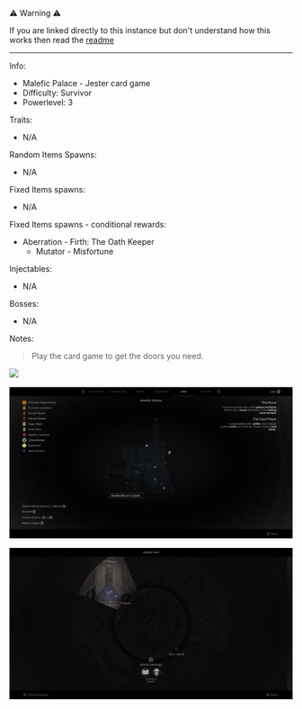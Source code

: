 ⚠️ Warning ⚠️

If you are linked directly to this instance but don't understand how this works then read the [readme](https://github.com/razeedazee/remnant2-instances/blob/main/README.md)

<hr>

Info:

- Malefic Palace - Jester card game
- Difficulty: Survivor
- Powerlevel: 3

Traits:

- N/A

Random Items Spawns:

- N/A

Fixed Items spawns:

- N/A

Fixed Items spawns - conditional rewards:

- Aberration - Firth: The Oath Keeper
  - Mutator - Misfortune

Injectables:

- N/A

Bosses:

- N/A

Notes:

> Play the card game to get the doors you need.

![](info/info.png)

![](info/mini-map.png)

![](info/travel-map.png)
